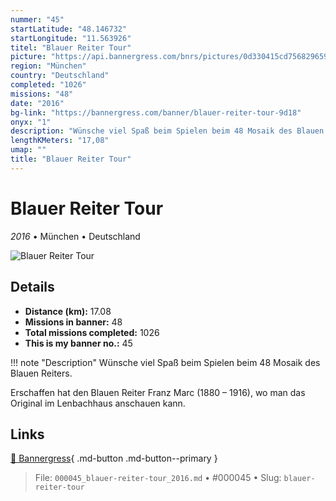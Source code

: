 ```yaml
---
nummer: "45"
startLatitude: "48.146732"
startLongitude: "11.563926"
titel: "Blauer Reiter Tour"
picture: "https://api.bannergress.com/bnrs/pictures/0d330415cd7568296591257b578f2bff"
region: "München"
country: "Deutschland"
completed: "1026"
missions: "48"
date: "2016"
bg-link: "https://bannergress.com/banner/blauer-reiter-tour-9d18"
onyx: "1"
description: "Wünsche viel Spaß beim Spielen beim 48 Mosaik des Blauen Reiters. \n\nErschaffen hat den Blauen Reiter Franz Marc (1880 – 1916), wo man das Original im Lenbachhaus anschauen kann."
lengthKMeters: "17,08"
umap: ""
title: "Blauer Reiter Tour"
---
```

# Blauer Reiter Tour

*2016* • München • Deutschland

![Blauer Reiter Tour](https://api.bannergress.com/bnrs/pictures/0d330415cd7568296591257b578f2bff)

## Details
- **Distance (km):** 17.08
- **Missions in banner:** 48
- **Total missions completed:** 1026
- **This is my banner no.:** 45


!!! note "Description"
    Wünsche viel Spaß beim Spielen beim 48 Mosaik des Blauen Reiters. 

Erschaffen hat den Blauen Reiter Franz Marc (1880 – 1916), wo man das Original im Lenbachhaus anschauen kann.



## Links
[🔗 Bannergress](https://bannergress.com/banner/blauer-reiter-tour-9d18){ .md-button .md-button--primary }



> File: `000045_blauer-reiter-tour_2016.md` • #000045 • Slug: `blauer-reiter-tour`
